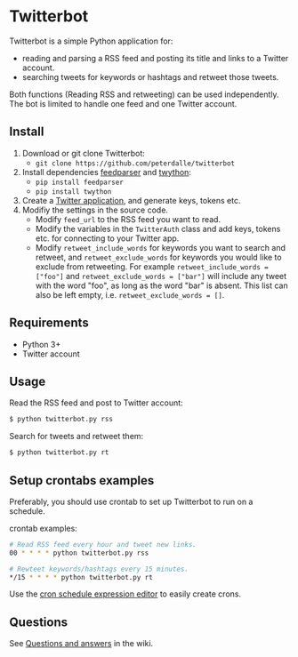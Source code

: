 # Twitterbot

Twitterbot is a simple Python application for:

* reading and parsing a RSS feed and posting its title and links to a Twitter account.
* searching tweets for keywords or hashtags and retweet those tweets.

Both functions (Reading RSS and retweeting) can be used independently. The bot is limited to handle one feed and one Twitter account.

## Install

1. Download or git clone Twitterbot:
   - `git clone https://github.com/peterdalle/twitterbot`
2. Install dependencies [feedparser](https://pythonhosted.org/feedparser/) and [twython](https://twython.readthedocs.org/en/latest/):
   - `pip install feedparser`
   - `pip install twython`
3. Create a [Twitter application](https://apps.twitter.com/), and generate keys, tokens etc.
4. Modifiy the settings in the source code.
   - Modify `feed_url` to the RSS feed you want to read.
   - Modify the variables in the `TwitterAuth` class and add keys, tokens etc. for connecting to your Twitter app.
   - Modify `retweet_include_words` for keywords you want to search and retweet, and `retweet_exclude_words` for keywords you would like to exclude from retweeting. For example `retweet_include_words = ["foo"]` and `retweet_exclude_words = ["bar"]` will include any tweet with the word "foo", as long as the word "bar" is absent. This list can also be left empty, i.e. `retweet_exclude_words = []`.

## Requirements

* Python 3+
* Twitter account

## Usage

Read the RSS feed and post to Twitter account:

```bash
$ python twitterbot.py rss
```

Search for tweets and retweet them:

```bash
$ python twitterbot.py rt
```

## Setup crontabs examples

Preferably, you should use crontab to set up Twitterbot to run on a schedule.

crontab examples:

```bash
# Read RSS feed every hour and tweet new links.
00 * * * * python twitterbot.py rss

# Rewteet keywords/hashtags every 15 minutes.
*/15 * * * * python twitterbot.py rt
```

Use the [cron schedule expression editor](https://crontab.guru/) to easily create crons.

## Questions

See [Questions and answers](https://github.com/peterdalle/twitterbot/wiki/Questions-and-answers) in the wiki.
